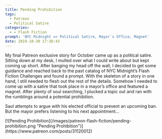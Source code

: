 ```yaml
---
title: Pending Prohibition
tags:
  - Patreon
  - Political Satire
categories:
  - - Flash Fiction
prompt: 'NYC Midnight => Political Satire, Mayor`s Office, Magnet'
date: 2019-10-30 17:38:43
---
```


My final Patreon exclusive story for October came up as a political satire. Sitting down at my desk, I mulled over what I could write about but kept coming up short. After banging my head off the wall, I decided to get some guidance and reached back to the past catalog of NYC Midnight’s Flash Fiction Challenges and found a prompt. With the skeleton of a story in one hand, I still needed to flesh out the rest of the details. Somehow I needed to come up with a satire that took place in a mayor’s office and featured a magnet.<!-- more --> After plenty of soul searching, I plucked a topic out and ran with the rumblings around a potential prohibition.
 
Saul attempts to argue with his elected official to prevent an upcoming ban. But the mayor prefers listening to his next appointment…

<div class="center">[![Pending Prohibition](/images/patreon-flash-fiction/pending-prohibition.png "Pending Prohibition")](https://www.patreon.com/posts/31120012)</div>